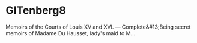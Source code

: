 # GITenberg8
Memoirs of the Courts of Louis XV and XVI. — Complete&amp;#13;Being secret memoirs of Madame Du Hausset, lady's maid to M…
